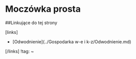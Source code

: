# Moczówka prosta





##Linkujące do tej strony

[links]

- [Odwodnienie](../Gospodarka w-e i k-z/Odwodnienie.md)


[/links]
!tag:
~

